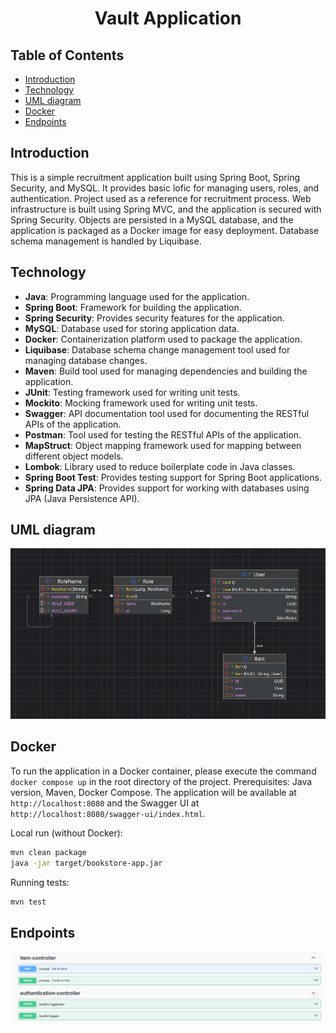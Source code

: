 <h1 align="center"> Vault Application </h1>

## Table of Contents

- [Introduction](#introduction)
- [Technology](#technology)
- [UML diagram](#uml-diagram)
- [Docker](#docker)
- [Endpoints](#endpoints)

## Introduction
This is a simple recruitment application built using Spring Boot, Spring Security, and MySQL. It provides basic lofic for managing users, roles, and authentication.
Project used as a reference for recruitment process.
Web infrastructure is built using Spring MVC, and the application is secured with Spring Security.
Objects are persisted in a MySQL database, and the application is packaged as a Docker image for easy deployment.
Database schema management is handled by Liquibase.

## Technology

- **Java**: Programming language used for the application.
- **Spring Boot**: Framework for building the application.
- **Spring Security**: Provides security features for the application.
- **MySQL**: Database used for storing application data.
- **Docker**: Containerization platform used to package the application.
- **Liquibase**: Database schema change management tool used for managing database changes.
- **Maven**: Build tool used for managing dependencies and building the application.
- **JUnit**: Testing framework used for writing unit tests.
- **Mockito**: Mocking framework used for writing unit tests.
- **Swagger**: API documentation tool used for documenting the RESTful APIs of the application.
- **Postman**: Tool used for testing the RESTful APIs of the application.
- **MapStruct**: Object mapping framework used for mapping between different object models.
- **Lombok**: Library used to reduce boilerplate code in Java classes.
- **Spring Boot Test**: Provides testing support for Spring Boot applications.
- **Spring Data JPA**: Provides support for working with databases using JPA (Java Persistence API).

## UML diagram
![img.png](img.png)

## Docker

To run the application in a Docker container, please execute the command `docker compose up` in the root directory of the project.
Prerequisites: Java version, Maven, Docker Compose.
The application will be available at `http://localhost:8080` and the Swagger UI at `http://localhost:8080/swagger-ui/index.html`.

Local run (without Docker):
```bash
mvn clean package
java -jar target/bookstore-app.jar
```

Running tests:
```bash
mvn test
```

## Endpoints

![img_1.png](img_1.png)